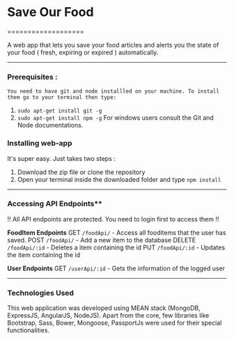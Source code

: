 # Save Our Food

===================

A web app that lets you save your food articles and alerts you the state of your food ( fresh, expiring or expired ) automatically.

----------

### Prerequisites :
    You need to have git and node installled on your machine. To install them go to your terminal then type:

 1. `sudo apt-get install git -g`
 2. `sudo apt-get install npm -g`
For windows users consult the Git and Node documentations.
  
### Installing web-app
 It's super easy. Just takes two steps :
 
 1. Download the zip file or clone the repository
 2. Open your terminal inside the downloaded folder and type `npm install`

----------

### Accessing API Endpoints**
!! All API endpoints are protected. You need to login first to access them !!

**FoodItem Endpoints**
GET `/foodApi/` - Access all fooditems that the user has saved.
POST `/foodApi/` - Add a new item to the database
DELETE `/foodApi/:id` - Deletes a item containing the id
PUT `/foodApi/:id` - Updates the item containing the id

**User Endpoints**
GET `/userApi/:id` - Gets the information of the logged user

----------

### Technologies Used

This web application was developed using MEAN stack (MongoDB, ExpressJS, AngularJS, NodeJS). Apart from the core, few libraries like Bootstrap, Sass, Bower, Mongoose, PassportJs were used for their special functionalities.
